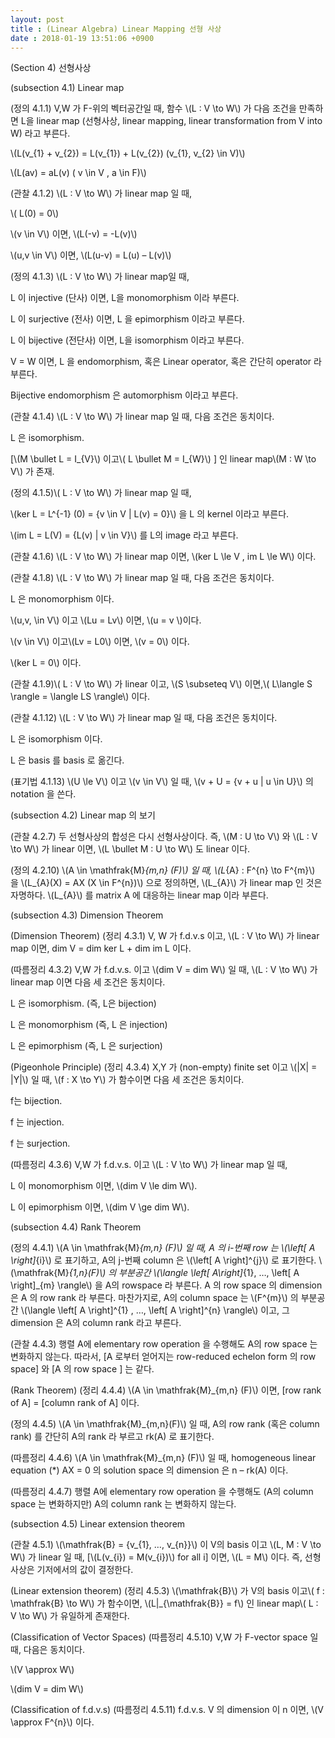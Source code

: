 ```yaml
---
layout: post
title : (Linear Algebra) Linear Mapping 선형 사상
date : 2018-01-19 13:51:06 +0900
---
```

(Section 4) 선형사상

(subsection 4.1) Linear map

(정의 4.1.1) V,W 가 F-위의 벡터공간일 때, 함수 \\(L : V \to W\\) 가 다음 조건을 만족하면 L을 linear map (선형사상, linear mapping, linear transformation from V into W) 라고 부른다. 

\\(L(v_{1} + v_{2}) = L(v_{1}) + L(v_{2}) (v_{1}, v_{2} \in V)\\)

\\(L(av) = aL(v) ( v \in V , a \in F)\\)

(관찰 4.1.2) \\(L : V \to W\\) 가 linear map 일 때,

\\( L(0) = 0\\)

\\(v \in V\\) 이면, \\(L(-v) = -L(v)\\)

\\(u,v \in V\\) 이면, \\(L(u-v) = L(u) – L(v)\\)

(정의 4.1.3) \\(L : V \to W\\) 가 linear map일 때,

L 이 injective (단사) 이면, L을 monomorphism 이라 부른다.

L 이 surjective (전사) 이면, L 을 epimorphism 이라고 부른다.

L 이 bijective (전단사) 이면, L을 isomorphism 이라고 부른다.

V = W 이면, L 을 endomorphism, 혹은 Linear operator, 혹은 간단히 operator 라 부른다.

Bijective endomorphism 은 automorphism 이라고 부른다.

(관찰 4.1.4) \\(L : V \to W\\) 가 linear map 일 때, 다음 조건은 동치이다.

L 은 isomorphism.

[\\(M \bullet L = I_{V}\\) 이고\\( L \bullet M = I_{W}\\) ] 인 linear map\\(M : W \to V\\) 가 존재.

(정의 4.1.5)\\( L : V \to W\\) 가 linear map 일 때,

\\(ker L = L^{-1} (0) = {v \in V | L(v) = 0}\\) 을 L 의 kernel 이라고 부른다.

\\(im L = L(V) = {L(v) | v \in V}\\) 를 L의 image 라고 부른다.

(관찰 4.1.6) \\(L : V \to W\\) 가 linear map 이면, \\(ker L \le V , im L \le W\\) 이다.

(관찰 4.1.8) \\(L : V \to W\\) 가 linear map 일 때, 다음 조건은 동치이다.

L 은 monomorphism 이다.

\\(u,v, \in V\\) 이고 \\(Lu = Lv\\) 이면, \\(u = v \\)이다.

 \\(v \in V\\) 이고\\(Lv = L0\\) 이면, \\(v = 0\\) 이다.

 \\(ker L = 0\\) 이다.

(관찰 4.1.9)\\( L : V \to W\\) 가 linear 이고, \\(S \subseteq V\\) 이면,\\( L\langle S \rangle = \langle LS \rangle\\) 이다.

(관찰 4.1.12) \\(L : V \to W\\) 가 linear map 일 때, 다음 조건은 동치이다.

 L 은 isomorphism 이다.

 L 은 basis 를 basis 로 옮긴다.

(표기법 4.1.13) \\(U \le V\\) 이고 \\(v \in V\\) 일 때, \\(v + U = {v + u | u \in U}\\) 의 notation 을 쓴다.

(subsection 4.2) Linear map 의 보기

(관찰 4.2.7) 두 선형사상의 합성은 다시 선형사상이다. 즉, \\(M : U \to V\\) 와 \\(L : V \to W\\) 가 linear 이면, \\(L \bullet M : U \to W\\) 도 linear 이다.

(정의 4.2.10) \\(A \in \mathfrak{M}_{m,n} (F)\\) 일 때, \\(L_{A} : F^{n} \to F^{m}\\) 을 \\(L_{A}(X) = AX (X \in F^{n})\\) 으로 정의하면, \\(L_{A}\\) 가 linear map 인 것은 자명하다. \\(L_{A}\\) 를 matrix A 에 대응하는 linear map 이라 부른다.

(subsection 4.3) Dimension Theorem

(Dimension Theorem) (정리 4.3.1) V, W 가 f.d.v.s 이고, \\(L : V \to W\\) 가 linear map 이면, dim V = dim ker L + dim im L 이다.

(따름정리 4.3.2) V,W 가 f.d.v.s. 이고 \\(dim V = dim W\\) 일 때, \\(L : V \to W\\) 가 linear map 이면 다음 세 조건은 동치이다.

L 은 isomorphism. (즉, L은 bijection)

L 은 monomorphism (즉, L 은 injection)

L 은 epimorphism (즉, L 은 surjection)

(Pigeonhole Principle) (정리 4.3.4) X,Y 가 (non-empty) finite set 이고 \\(|X| = |Y|\\) 일 때, \\(f : X \to Y\\) 가 함수이면 다음 세 조건은 동치이다.

f는 bijection.

f 는 injection.

f 는 surjection.

(따름정리 4.3.6) V,W 가 f.d.v.s. 이고 \\(L : V \to W\\) 가 linear map 일 때,

 L 이 monomorphism 이면, \\(dim V \le dim W\\).

L 이 epimorphism 이면, \\(dim V \ge dim W\\).

(subsection 4.4) Rank Theorem

(정의 4.4.1) \\(A \in \mathfrak{M}_{m,n} (F)\\) 일 때, A 의 i-번째 row 는 \\(\left[ A \right]_{i}\\) 로 표기하고, A의 j-번째 column 은 \\(\left[ A \right]^{j}\\) 로 표기한다. \\(\mathfrak{M}_{1,n}(F)\\) 의 부분공간 \\(\langle \left[ A\right]_{1}, …, \left[ A \right]_{m} \rangle\\) 을 A의 rowspace 라 부른다. A 의 row space 의 dimension 은 A 의 row rank 라 부른다. 마찬가지로, A의 column space 는 \\(F^{m}\\) 의 부분공간 \\(\langle \left[ A \right]^{1} , …, \left[ A \right]^{n} \rangle\\) 이고, 그 dimension 은 A의 column rank 라고 부른다.

(관찰 4.4.3) 행렬 A에 elementary row operation 을 수행해도 A의 row space 는 변화하지 않는다. 따라서, [A 로부터 얻어지는 row-reduced echelon form 의 row space] 와 [A 의 row space ] 는 같다.

(Rank Theorem) (정리 4.4.4) \\(A \in \mathfrak{M}_{m,n} (F)\\) 이면, [row rank of A] = [column rank of A] 이다.

(정의 4.4.5) \\(A \in \mathfrak{M}_{m,n}(F)\\) 일 때, A의 row rank (혹은 column rank) 를 간단히 A의 rank 라 부르고 rk(A) 로 표기한다.

(따름정리 4.4.6) \\(A \in \mathfrak{M}_{m,n} (F)\\) 일 때, homogeneous linear equation (*) AX = 0 의 solution space 의 dimension 은 n – rk(A) 이다.

(따름정리 4.4.7) 행렬 A에 elementary row operation 을 수행해도 (A의 column space 는 변화하지만) A의 column rank 는 변화하지 않는다.

(subsection 4.5) Linear extension theorem

(관찰 4.5.1) \\(\mathfrak{B} = {v_{1}, …, v_{n}}\\) 이 V의 basis 이고 \\(L, M : V \to W\\) 가 linear 일 때, [\\(L(v_{i}) = M(v_{i})\\) for all i] 이면, \\(L = M\\) 이다. 즉, 선형사상은 기저에서의 값이 결정한다.

(Linear extension theorem) (정리 4.5.3) \\(\mathfrak{B}\\) 가 V의 basis 이고\\( f : \mathfrak{B} \to W\\) 가 함수이면, \\(L|_{\mathfrak{B}} = f\\) 인 linear map\\( L : V \to W\\) 가 유일하게 존재한다.

(Classification of Vector Spaces) (따름정리 4.5.10) V,W 가 F-vector space 일 때, 다음은 동치이다.

\\(V \approx W\\)

\\(dim V = dim W\\)

(Classification of f.d.v.s) (따름정리 4.5.11) f.d.v.s. V 의 dimension 이 n 이면, \\(V \approx F^{n}\\) 이다.
